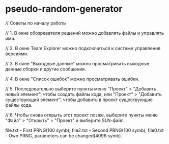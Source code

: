 # pseudo-random-generator

// Советы по началу работы 

//   1. В окне обозревателя решений можно добавлять файлы и управлять ими. 

//   2. В окне Team Explorer можно подключиться к системе управления версиями. 

//   3. В окне "Выходные данные" можно просматривать выходные данные сборки и другие сообщения. 

//   4. В окне "Список ошибок" можно просматривать ошибки. 

//   5. Последовательно выберите пункты меню "Проект" > "Добавить новый элемент", чтобы создать файлы кода, или "Проект" > "Добавить существующий элемент", чтобы добавить в проект существующие файлы кода. 

//   6. Чтобы снова открыть этот проект позже, выберите пункты меню "Файл" > "Открыть" > "Проект" и выберите SLN-файл. 





file.txt - First PRNG(100 symb);
file2.txt - Second PRNG(100 symb);
file0.txt - Own PRNG, parameters can be changed(4096 symb).
